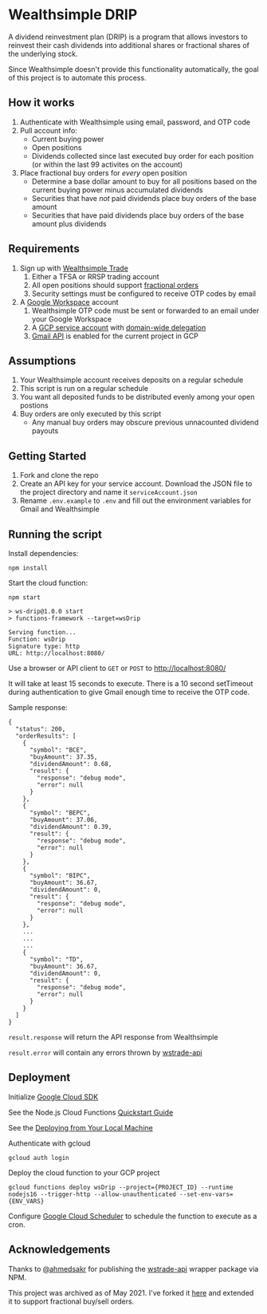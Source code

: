 # Wealthsimple DRIP

A dividend reinvestment plan (DRIP) is a program that allows investors to reinvest their cash dividends into additional shares or fractional shares of the underlying stock. 

Since Wealthsimple doesn't provide this functionality automatically, the goal of this project is to automate this process.

## How it works
1. Authenticate with Wealthsimple using email, password, and OTP code
2. Pull account info:
   * Current buying power
   * Open positions
   * Dividends collected since last executed buy order for each position (or within the last 99 activites on the account)
3. Place fractional buy orders for <i>every</i> open position
   * Determine a base dollar amount to buy for all positions based on the current buying power minus accumulated dividends
   * Securities that have <i>not</i> paid dividends place buy orders of the base amount
   * Securities that have paid dividends place buy orders of the base amount plus dividends

## Requirements
1. Sign up with [Wealthsimple Trade](https://www.wealthsimple.com/en-ca/product/trade?keyword=wealthsimple%20trade)
   1. Either a TFSA or RRSP trading account
   2. All open positions should support [fractional orders](https://help.wealthsimple.com/hc/en-ca/articles/4413542937627) 
   3. Security settings must be configured to receive OTP codes by email
2. A [Google Workspace](https://workspace.google.com/) account
   1. Wealthsimple OTP code must be sent or forwarded to an email under your Google Workspace
   2. A [GCP service account](https://cloud.google.com/iam/docs/service-accounts) with [domain-wide delegation](https://developers.google.com/admin-sdk/directory/v1/guides/delegation)
   3. [Gmail API](https://console.cloud.google.com/marketplace/product/google/gmail.googleapis.com) is enabled for the current project in GCP


## Assumptions
1. Your Wealthsimple account receives deposits on a regular schedule
2. This script is run on a regular schedule
3. You want all deposited funds to be distributed evenly among your open postions
4. Buy orders are only executed by this script
   * Any manual buy orders may obscure previous unnacounted dividend payouts

## Getting Started
1. Fork and clone the repo
2. Create an API key for your service account. Download the JSON file to the project directory and name it `serviceAccount.json`
3. Rename `.env.example` to `.env` and fill out the environment variables for Gmail and Wealthsimple

## Running the script

Install dependencies:
```
npm install
```

Start the cloud function:
```
npm start
```
```
> ws-drip@1.0.0 start
> functions-framework --target=wsDrip

Serving function...
Function: wsDrip
Signature type: http
URL: http://localhost:8080/

```

Use a browser or API client to `GET` or `POST` to [http://localhost:8080/](http://localhost:8080/)

It will take at least 15 seconds to execute. There is a 10 second setTimeout during authentication to give Gmail enough time to receive the OTP code.

Sample response:
```
{
  "status": 200,
  "orderResults": [
    {
      "symbol": "BCE",
      "buyAmount": 37.35,
      "dividendAmount": 0.68,
      "result": {
        "response": "debug mode",
        "error": null
      }
    },
    {
      "symbol": "BEPC",
      "buyAmount": 37.06,
      "dividendAmount": 0.39,
      "result": {
        "response": "debug mode",
        "error": null
      }
    },
    {
      "symbol": "BIPC",
      "buyAmount": 36.67,
      "dividendAmount": 0,
      "result": {
        "response": "debug mode",
        "error": null
      }
    },
    ...
    ...
    ...
    {
      "symbol": "TD",
      "buyAmount": 36.67,
      "dividendAmount": 0,
      "result": {
        "response": "debug mode",
        "error": null
      }
    }
  ]
}

```

`result.response` will return the API response from Wealthsimple

`result.error` will contain any errors thrown by [wstrade-api](https://github.com/nanstey/wstrade-api)

## Deployment

Initialize [Google Cloud SDK](https://cloud.google.com/sdk/docs/initializing)

See the Node.js Cloud Functions [Quickstart Guide](https://cloud.google.com/functions/docs/quickstart-nodejs)

See the [Deploying from Your Local Machine](https://cloud.google.com/functions/docs/deploying/filesystem)

Authenticate with gcloud

```
gcloud auth login
```

Deploy the cloud function to your GCP project
```
gcloud functions deploy wsDrip --project={PROJECT_ID} --runtime nodejs16 --trigger-http --allow-unauthenticated --set-env-vars={ENV_VARS}
```

Configure [Google Cloud Scheduler](https://cloud.google.com/scheduler/docs/quickstart) to schedule the function to execute as a cron.

## Acknowledgements

Thanks to [@ahmedsakr](https://github.com/ahmedsakr/) for publishing the [wstrade-api](https://github.com/ahmedsakr/wstrade-api) wrapper package via NPM. 

This project was archived as of May 2021. I've forked it [here](https://github.com/nanstey/wstrade-api) and extended it to support fractional buy/sell orders.